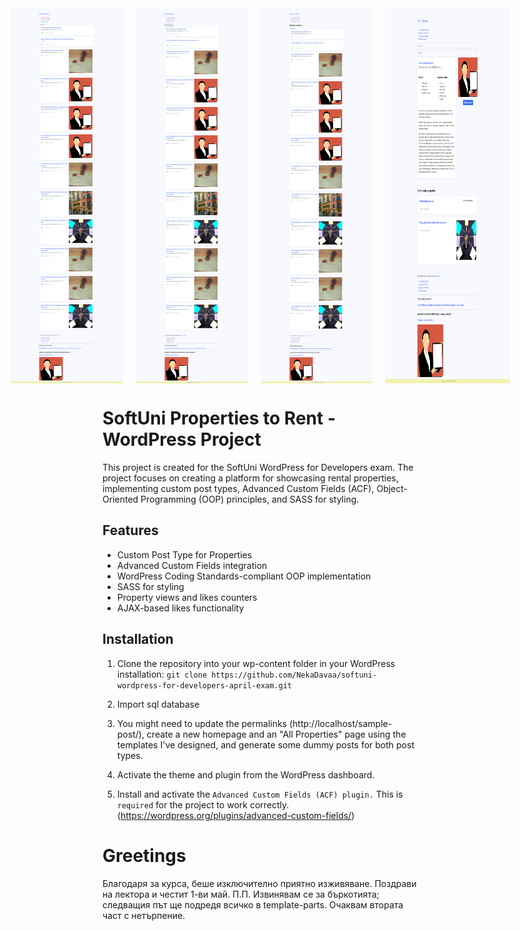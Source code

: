 <div class="image-row" style="display: flex;justify-content: center;gap: 20px;">
<img src="screenshots/screencapture-localhost-2023-04-30-16_07_51.png" alt="Image description" width="200px" height="600px">
<img src="screenshots/screencapture-localhost-2023-04-2023-04-30-16_08_27.png" alt="Image description" width="200px" height="600px">
<img src="screenshots/screencapture-localhost-author-admin-2023-04-30-16_08_51.png" alt="Image description" width="200px" height="600px">
<img src="screenshots/screencapture-localhost-properties-aut-occaecati-ex-aut-2023-04-30-16_09_47.png" alt="Image description" width="200px" height="600px">
</div>


# SoftUni Properties to Rent - WordPress Project

This project is created for the SoftUni WordPress for Developers exam. The project focuses on creating a platform for showcasing rental properties, implementing custom post types, Advanced Custom Fields (ACF), Object-Oriented Programming (OOP) principles, and SASS for styling.

## Features

- Custom Post Type for Properties
- Advanced Custom Fields integration
- WordPress Coding Standards-compliant OOP implementation
- SASS for styling
- Property views and likes counters
- AJAX-based likes functionality

## Installation

1. Clone the repository into your wp-content folder in your WordPress installation:
```git clone https://github.com/NekaDavaa/softuni-wordpress-for-developers-april-exam.git```

2. Import sql database 

3. You might need to update the permalinks (http://localhost/sample-post/), create a new homepage and an "All Properties" page using the templates I've designed, and generate some dummy posts for both post types.

4. Activate the theme and plugin from the WordPress dashboard.  

5. Install and activate the ```Advanced Custom Fields (ACF) plugin.``` This is ```required``` for the project to work correctly. (https://wordpress.org/plugins/advanced-custom-fields/)

#
# Greetings

Благодаря за курса, беше изключително приятно изживяване. Поздрави на лектора и честит 1-ви май.
П.П. Извинявам се за бъркотията; следващия път ще подредя всичко в template-parts. Очаквам втората част с нетърпение.


